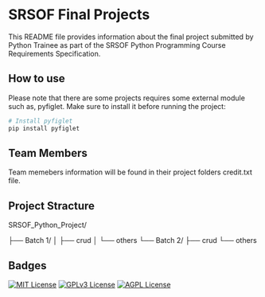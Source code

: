 
# SRSOF Final Projects

This README file provides information about the final project submitted by Python Trainee as part of the SRSOF Python Programming Course Requirements Specification.


## How to use

Please note that there are some projects requires some external module such as, pyfiglet. Make sure to install it before running the project:

```bash
# Install pyfiglet
pip install pyfiglet

```
## Team Members
Team memebers information will be found in their project folders credit.txt file.

## Project Stracture
SRSOF_Python_Project/

├── Batch 1/
│   ├── crud
│   └── others
└── Batch 2/
    ├── crud
    └── others

## Badges


[![MIT License](https://img.shields.io/badge/License-MIT-green.svg)](https://choosealicense.com/licenses/mit/)
[![GPLv3 License](https://img.shields.io/badge/License-GPL%20v3-yellow.svg)](https://opensource.org/licenses/)
[![AGPL License](https://img.shields.io/badge/license-AGPL-blue.svg)](http://www.gnu.org/licenses/agpl-3.0)


